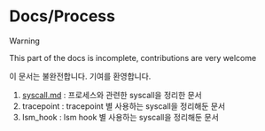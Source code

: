 # Docs/Process

> [!WARNING]
> This part of the docs is incomplete, contributions are very welcome
> 
> 이 문서는 불완전합니다. 기여를 환영합니다.


1. [syscall.md](./syscall.md) : 프로세스와 관련한 syscall을 정리한 문서
2. tracepoint : tracepoint 별 사용하는 syscall을 정리해둔 문서
3. lsm_hook : lsm hook 별 사용하는 syscall을 정리해둔 문서


